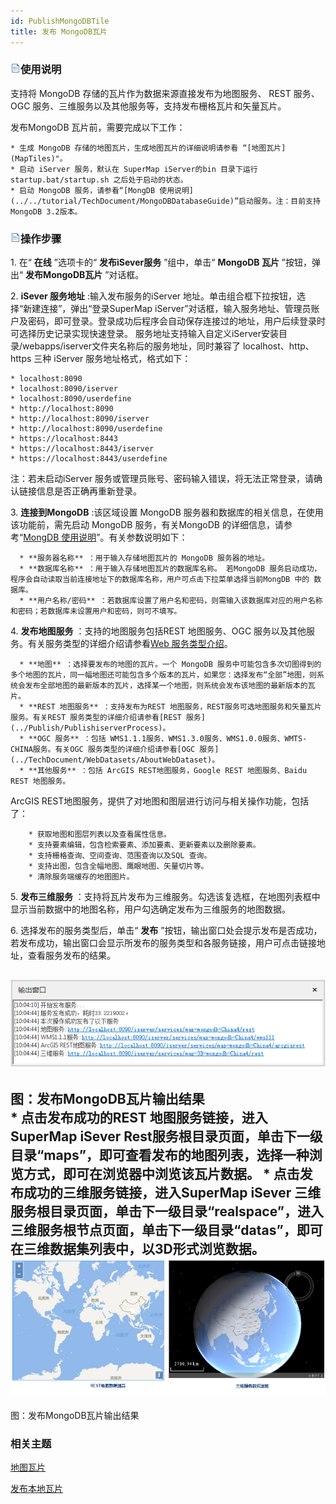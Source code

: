 ```yaml
---
id: PublishMongoDBTile
title: 发布 MongoDB瓦片
---
```

### ![](../img/read.gif)使用说明

支持将 MongoDB 存储的瓦片作为数据来源直接发布为地图服务、 REST 服务、OGC 服务、三维服务以及其他服务等，支持发布栅格瓦片和矢量瓦片。

发布MongoDB 瓦片前，需要完成以下工作：

    * 生成 MongoDB 存储的地图瓦片，生成地图瓦片的详细说明请参看 “[地图瓦片](MapTiles)"。
    * 启动 iServer 服务，默认在 SuperMap iServer的bin 目录下运行 startup.bat/startup.sh 之后处于启动的状态。
    * 启动 MongoDB 服务，请参看“[MongDB 使用说明](../../tutorial/TechDocument/MongoDBDatabaseGuide)”启动服务。注：目前支持 MongoDB 3.2版本。

### ![](../img/read.gif)操作步骤

1\. 在“ **在线** ”选项卡的“ **发布iSever服务** ”组中，单击“ **MongoDB 瓦片** ”按钮，弹出“
**发布MongoDB瓦片** ”对话框。

2\. **iSever 服务地址** :输入发布服务的iServer 地址。单击组合框下拉按钮，选择“新建连接”，弹出“登录SuperMap
iServer”对话框，输入服务地址、管理员账户及密码，即可登录。登录成功后程序会自动保存连接过的地址，用户后续登录时可选择历史记录实现快速登录。
服务地址支持输入自定义iServer安装目录/webapps/iserver文件夹名称后的服务地址，同时兼容了 localhost、http、https
三种 iServer 服务地址格式，格式如下：

    * localhost:8090
    * localhost:8090/iserver
    * localhost:8090/userdefine
    * http://localhost:8090
    * http://localhost:8090/iserver
    * http://localhost:8090/userdefine
    * https://localhost:8443
    * https://localhost:8443/iserver
    * https://localhost:8443/userdefine

注：若未启动iServer 服务或管理员账号、密码输入错误，将无法正常登录，请确认链接信息是否正确再重新登录。

3\. **连接到MongoDB** :该区域设置 MongoDB 服务器和数据库的相关信息，在使用该功能前，需先启动 MongoDB
服务，有关MongoDB 的详细信息，请参考“[MongDB
使用说明](../../tutorial/TechDocument/MongoDBDatabaseGuide)”。有关参数说明如下：

      * **服务器名称** ：用于输入存储地图瓦片的 MongoDB 服务器的地址。
      * **数据库名称** ：用于输入存储地图瓦片的数据库名称。 若MongoDB 服务启动成功，程序会自动读取当前连接地址下的数据库名称，用户可点击下拉菜单选择当前MongDB 中的 数据库。
      * **用户名称/密码** ：若数据库设置了用户名和密码，则需输入该数据库对应的用户名称和密码；若数据库未设置用户和密码，则可不填写。 

4\. **发布地图服务** ：支持的地图服务包括REST 地图服务、OGC 服务以及其他服务。有关服务类型的详细介绍请参看[Web
服务类型介绍](../TechDocument/WebDatasets/AboutWebDataset)。

      * **地图** ：选择要发布的地图的瓦片。一个 MongoDB 服务中可能包含多次切图得到的多个地图的瓦片，同一幅地图还可能包含多个版本的瓦片，如果您：选择发布“全部”地图，则系统会发布全部地图的最新版本的瓦片，选择某一个地图，则系统会发布该地图的最新版本的瓦片。
      * **REST 地图服务** ：支持发布为REST 地图服务，REST服务可选地图服务和矢量瓦片服务。有关REST 服务类型的详细介绍请参看[REST 服务](../Publish/PublishiserverProcess)。
      * **OGC 服务** ：包括 WMS1.1.1服务、WMS1.3.0服务、WMS1.0.0服务、WMTS-CHINA服务。有关OGC 服务类型的详细介绍请参看[OGC 服务](../TechDocument/WebDatasets/AboutWebDataset)。
      * **其他服务** ：包括 ArcGIS REST地图服务，Google REST 地图服务、Baidu REST 地图服务。

ArcGIS REST地图服务，提供了对地图和图层进行访问与相关操作功能，包括了：

        * 获取地图和图层列表以及查看属性信息。
        * 支持要素编辑，包含检索要素、添加要素、更新要素以及删除要素。
        * 支持栅格查询、空间查询、范围查询以及SQL 查询。
        * 支持出图，包含全幅地图、鹰眼地图、矢量切片等。
        * 清除服务端缓存的地图图片。

5\. **发布三维服务** ：支持将瓦片发布为三维服务。勾选该复选框，在地图列表框中显示当前数据中的地图名称，用户勾选确定发布为三维服务的地图数据。

6\. 选择发布的服务类型后，单击“ **发布**
”按钮，输出窗口处会提示发布是否成功，若发布成功，输出窗口会显示所发布的服务类型和各服务链接，用户可点击链接地址，查看服务发布的结果。

![](img/PublishMongoDB.png)  
---  
图：发布MongoDB瓦片输出结果  
    * 点击发布成功的REST 地图服务链接，进入SuperMap iSever Rest服务根目录页面，单击下一级目录“maps”，即可查看发布的地图列表，选择一种浏览方式，即可在浏览器中浏览该瓦片数据。
    * 点击发布成功的三维服务链接，进入SuperMap iSever 三维服务根目录页面，单击下一级目录“realspace”，进入三维服务根节点页面，单击下一级目录“datas”，即可在三维数据集列表中，以3D形式浏览数据。
![](img/PublishMongoDBBrowse.png)  
---  
图：发布MongoDB瓦片输出结果  

  

###  相关主题

 [地图瓦片](MapTiles)

 [发布本地瓦片](PublishTiles)



